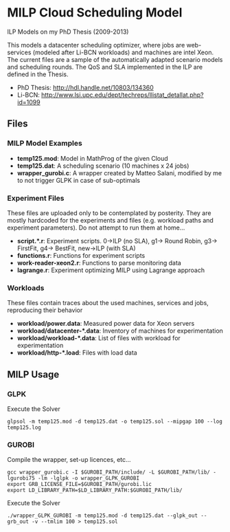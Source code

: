 # MILP Cloud Scheduling Model
ILP Models on my PhD Thesis (2009-2013)

This models a datacenter scheduling optimizer, where jobs are web-services (modeled after Li-BCN workloads) and machines are intel Xeon. The current files are a sample of the automatically adapted scenario models and scheduling rounds. The QoS and SLA implemented in the ILP are defined in the Thesis.

* PhD Thesis: http://hdl.handle.net/10803/134360
* Li-BCN: http://www.lsi.upc.edu/dept/techreps/llistat_detallat.php?id=1099

## Files

### MILP Model Examples
* **temp125.mod**: Model in MathProg of the given Cloud
* **temp125.dat**: A scheduling scenario (10 machines x 24 jobs)
* **wrapper_gurobi.c**: A wrapper created by Matteo Salani, modified by me to not trigger GLPK in case of sub-optimals

### Experiment Files
These files are uploaded only to be contemplated by posterity. They are mostly hardcoded for the experiments and files (e.g. workload paths and experiment parameters). Do not attempt to run them at home...

* **script.\*.r**: Experiment scripts. 0->ILP (no SLA), g1-> Round Robin, g3-> FirstFit, g4-> BestFit, new->ILP (with SLA)
* **functions.r**: Functions for experiment scripts
* **work-reader-xeon2.r**: Functions to parse monitoring data
* **lagrange.r**: Experiment optimizing MILP using Lagrange approach

### Workloads
These files contain traces about the used machines, services and jobs, reproducing their behavior

* **workload\/power.data**: Measured power data for Xeon servers
* **workload\/datacenter-\*.data**: Inventory of machines for experimentation
* **workload\/workload-\*.data**: List of files with workload for experimentation
* **workload\/http-\*.load**: Files with load data

## MILP Usage
### GLPK
Execute the Solver
```
glpsol -m temp125.mod -d temp125.dat -o temp125.sol --mipgap 100 --log temp125.log
```

### GUROBI
Compile the wrapper, set-up licences, etc...
```
gcc wrapper_gurobi.c -I $GUROBI_PATH/include/ -L $GUROBI_PATH/lib/ -lgurobi75 -lm -lglpk -o wrapper_GLPK_GUROBI
export GRB_LICENSE_FILE=$GUROBI_PATH/gurobi.lic
export LD_LIBRARY_PATH=$LD_LIBRARY_PATH:$GUROBI_PATH/lib/
```
Execute the Solver
```
./wrapper_GLPK_GUROBI -m temp125.mod -d temp125.dat --glpk_out --grb_out -v --tmlim 100 > temp125.sol
```
